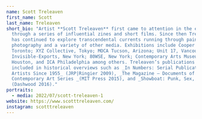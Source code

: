 ```yaml
---
name: Scott Treleaven
first_name: Scott
last_name: Treleaven
short_bio: "Artist **Scott Treleaven** first came to attention in the early 90s
  through a series of influential zines and short films. Since then Treleaven
  has continued to explore transcendental currents running through painting,
  photography and a variety of other media. Exhibitions include Cooper Cole,
  Toronto; XYZ Collective, Tokyo; MOCA Tucson, Arizona; Unit 17, Vancouver;
  Invisible-Exports, New York; 80WSE, New York; Contemporary Arts Museum
  Houston, and ICA Philadelphia among others. Treleaven’s publications are
  included in historical overviews such as _In Numbers: Serial Publications by
  Artists Since 1955_ (JRP|Ringier 2009), _The Magazine – Documents of
  Contemporary Art Series _(MIT Press 2015), and _Showboat: Punk, Sex, Bodies_
  (Dashwood 2016)."
portraits:
  - media: 2022/07/scott-treleaven-1
website: https://www.scotttreleaven.com/
instagram: scotttreleaven
---
```

